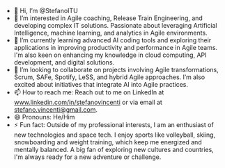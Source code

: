 - 👋 Hi, I’m @StefanoITU
- 👀 I’m interested in Agile coaching, Release Train Engineering, and developing complex IT solutions. Passionate about leveraging Artificial Intelligence, machine learning, and analytics in Agile environments.
- 🌱 I’m currently learning advanced AI coding tools and exploring their applications in improving productivity and performance in Agile teams. I'm also keen on enhancing my knowledge in cloud computing, API development, and digital solutions.
- 💞️ I’m looking to collaborate on projects involving Agile transformations, Scrum, SAFe, Spotify, LeSS, and hybrid Agile approaches. I’m also excited about initiatives that integrate AI into Agile practices.
- 📫 How to reach me: Reach out to me on LinkedIn at www.linkedin.com/in/stefanovincenti or via email at stefano.vincenti@gmail.com.
- 😄 Pronouns: He/Him
- ⚡ Fun fact: Outside of my professional interests, I am an enthusiast of new technologies and space tech. I enjoy sports like volleyball, skiing, snowboarding and weight training, which keep me energized and mentally balanced. A big fan of exploring new cultures and countries, I'm always ready for a new adventure or challenge.


